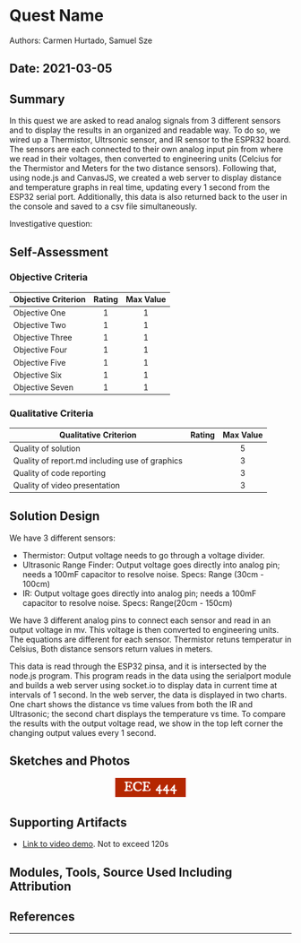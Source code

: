 # Quest Name
Authors: Carmen Hurtado, Samuel Sze

Date: 2021-03-05
-----

## Summary
In this quest we are asked to read analog signals from 3 different sensors and to display the results in an organized and readable way. To do so, we wired up a Thermistor, Ultrsonic sensor, and IR sensor to the ESPR32 board. The sensors are each connected to their own analog input pin from where we read in their voltages, then converted to engineering units (Celcius for the Thermistor and Meters for the two distance sensors). Following that, using node.js and CanvasJS, we created a web server to display distance and temperature graphs in real time, updating every 1 second from the ESP32 serial port. Additionally, this data is also returned back to the user in the console and saved to a csv file simultaneously.  

Investigative question: 

## Self-Assessment

### Objective Criteria

| Objective Criterion | Rating | Max Value  | 
|---------------------------------------------|:-----------:|:---------:|
| Objective One | 1 |  1     | 
| Objective Two | 1 |  1     | 
| Objective Three | 1|  1     | 
| Objective Four | 1 |  1     | 
| Objective Five | 1 |  1     | 
| Objective Six | 1 |  1     | 
| Objective Seven | 1 |  1     | 


### Qualitative Criteria

| Qualitative Criterion | Rating | Max Value  | 
|---------------------------------------------|:-----------:|:---------:|
| Quality of solution |  |  5     | 
| Quality of report.md including use of graphics |  |  3     | 
| Quality of code reporting |  |  3     | 
| Quality of video presentation |  |  3     | 


## Solution Design
We have 3 different sensors:
- Thermistor: Output voltage needs to go through a voltage divider.
- Ultrasonic Range Finder: Output voltage goes directly into analog pin; needs a 100mF capacitor to resolve noise. Specs: Range (30cm - 100cm)
- IR: Output voltage goes directly into analog pin; needs a 100mF capacitor to resolve noise. Specs: Range(20cm - 150cm)

We have 3 different analog pins to connect each sensor and read in an output voltage in mv. This voltage is then converted to engineering units. The equations are different for each sensor. Thermistor retuns temperatur in Celsius, Both distance sensors return values in meters.

This data is read through the ESP32 pinsa, and it is intersected by the node.js program. This program reads in the data using the serialport module and builds a web server using socket.io to display data in current time at intervals of 1 second. In the web server, the data is displayed in two charts. One chart shows the distance vs time values from both the IR and Ultrasonic; the second chart displays the temperature vs time. To compare the results with the output voltage read, we show in the top left corner the changing output values every 1 second. 

## Sketches and Photos
<center><img src="./images/ece444.png" width="25%" /></center>  
<center> </center>


## Supporting Artifacts
- [Link to video demo](). Not to exceed 120s


## Modules, Tools, Source Used Including Attribution

## References

-----

